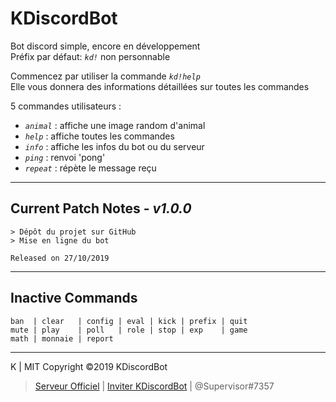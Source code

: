 
# **KDiscordBot**

Bot discord simple, encore en développement\
Préfix par défaut: *`kd!`* non personnable

Commencez par utiliser la commande *`kd!help`*\
Elle vous donnera des informations détaillées sur toutes les commandes

5 commandes utilisateurs :

* *`animal`* : affiche une image random d'animal
* *`help`*   : affiche toutes les commandes
* *`info`*   : affiche les infos du bot ou du serveur
* *`ping`*   : renvoi 'pong'
* *`repeat`* : répète le message reçu

---

## **Current Patch Notes** - ***v1.0.0***

    > Dépôt du projet sur GitHub
    > Mise en ligne du bot

    Released on 27/10/2019

---

## **Inactive Commands**

    ban  | clear   | config | eval | kick | prefix | quit
    mute | play    | poll   | role | stop | exp    | game
    math | monnaie | report

---
K | MIT Copyright ©2019 KDiscordBot

> [Serveur Officiel](https://discord.gg/GwhVqCX)
| [Inviter KDiscordBot](https://discordapp.com/api/oauth2/authorize?client_id=631678357632712705permissions=0&scope=bot)
 | @Supervisor#7357
